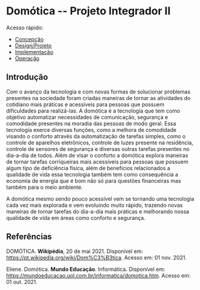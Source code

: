 # Domótica -- Projeto Integrador II

Acesso rápido:
  - [Concepção](./concepcao.md)
  - [Design/Projeto](./design.md)
  - [Implementação](./implementacao.md)
  - [Operação](./operacao.md)

## Introdução

  Com o avanço da tecnologia e com novas formas de solucionar problemas presentes na sociedade foram criadas maneiras de tornar as atividades do cotidiano mais práticas e acessíveis para pessoas que possuem dificuldades para realizá-las. A domótica é a tecnologia que tem como objetivo automatizar necessidades de comunicação, segurança e comodidade presentes na moradia das pessoas de modo geral. Essa tecnologia exerce diversas funções, como a melhora de comodidade visando o conforto através da automatização de tarefas simples, como o controle de aparelhos eletrônicos, controle de luzes presente na residência, controle de sensores de segurança e diversas outras tarefas presentes no dia-a-dia de todos. Além de visar o conforto a domótica explora maneiras de tornar tarefas corriqueiras mais acessíveis para pessoas que possuem algum tipo de deficiência física, além de benefícios relacionados a qualidade de vida essa tecnologia também tem como consequência a economia de energia que é bom não só para questões financeiras mas também para o meio ambiente.
  
  A domótica mesmo sendo pouco acessível vem se tornando uma tecnologia cada vez mais explorada e vem evoluindo muito rápido, trazendo novas maneiras de tornar tarefas do dia-a-dia mais práticas e melhorando nossa qualidade de vida em áreas como conforto e segurança.



## Referências

DOMÓTICA. **Wikipédia**, 20 de mai 2021. Disponível em: <https://pt.wikipedia.org/wiki/Dom%C3%B3tica>. Acesso em: 01 nov. 2021.

Eliene. Domótica. **Mundo Educação**. Informática. Disponível em: <https://mundoeducacao.uol.com.br/informatica/domotica.htm>. Acesso em: 01 out. 2021.
